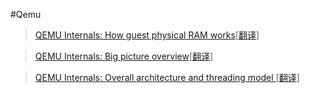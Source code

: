 #Qemu

> [QEMU Internals: How guest physical RAM works](http://blog.vmsplice.net/2016/01/qemu-internals-how-guest-physical-ram.html)[[翻译](https://www.ibm.com/developerworks/community/blogs/5144904d-5d75-45ed-9d2b-cf1754ee936a/entry/20160921?lang=zh)]

> [QEMU Internals: Big picture overview](http://blog.vmsplice.net/2011/03/qemu-internals-big-picture-overview.html)[[翻译](https://www.ibm.com/developerworks/community/blogs/5144904d-5d75-45ed-9d2b-cf1754ee936a/entry/20160805?lang=zh)]

> [QEMU Internals: Overall architecture and threading model
](http://blog.vmsplice.net/2011/03/qemu-internals-overall-architecture-and.html)[[翻译](https://www.ibm.com/developerworks/community/blogs/5144904d-5d75-45ed-9d2b-cf1754ee936a/entry/20161222?lang=en)]
